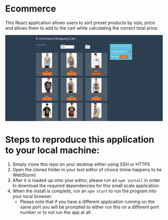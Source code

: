# Ecommerce

This React application allows users to sort preset products by size, price and allows them to add to the cart while calculating the correct total price.

![Ecommerce](src/images/Ecommerce.png)

# Steps to reproduce this application to your local machine:
1. Simply clone this repo on your desktop either using SSH or HTTPS
2. Open the cloned folder in your text editor of choice (mine happens to be WebStorm)
3. After it is loaded up onto your editor, please run an ```npm install``` in order to download the required dependencies for this small scale application.
4. When the install is complete, run an ```npm start``` to run the program into your local browser.
     - Please note that if you have a different application running on the same port you will be prompted to either run this on a different port number or to not run the app at all.
